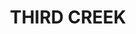 ---
lastmod: '2025-04-06T06:05:20+00:00'
latitude: -34.196526
layout: suburb
longitude: 149.254163
postcode: '2583'
state: NSW
title: THIRD CREEK
url: /nsw/third-creek/
---